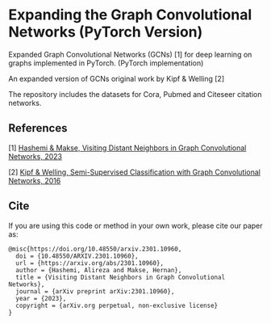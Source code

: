 Expanding the Graph Convolutional Networks (PyTorch Version)
====

Expanded Graph Convolutional Networks (GCNs) [1] for deep learning on graphs implemented in PyTorch. (PyTorch implementation)

An expanded version of GCNs original work by Kipf & Welling [2] 

The repository includes the datasets for Cora, Pubmed and Citeseer citation networks.


## References

[1] [Hashemi & Makse, Visiting Distant Neighbors in Graph Convolutional Networks, 2023](https://arxiv.org/abs/2301.10960)

[2] [Kipf & Welling, Semi-Supervised Classification with Graph Convolutional Networks, 2016](https://arxiv.org/abs/1609.02907)

## Cite

If you are using this code or method in your own work, please cite our paper as:

```
@misc{https://doi.org/10.48550/arxiv.2301.10960,
  doi = {10.48550/ARXIV.2301.10960},
  url = {https://arxiv.org/abs/2301.10960},
  author = {Hashemi, Alireza and Makse, Hernan},
  title = {Visiting Distant Neighbors in Graph Convolutional Networks},
  journal = {arXiv preprint arXiv:2301.10960},
  year = {2023},
  copyright = {arXiv.org perpetual, non-exclusive license}
}
```
